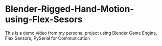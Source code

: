 # Blender-Rigged-Hand-Motion-using-Flex-Sesors
This is a demo video from my personal project using Blender Game Engine, Flex Sensors, PySerial for Communication

